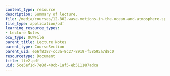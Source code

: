 ```yaml
---
content_type: resource
description: Summary of lecture.
file: /media/courses/12-802-wave-motions-in-the-ocean-and-atmosphere-spring-2004/5ce5ef1d7e8d40cb1af5eb511187adca_lte2.pdf
file_type: application/pdf
learning_resource_types:
- Lecture Notes
ocw_type: OCWFile
parent_title: Lecture Notes
parent_type: CourseSection
parent_uid: e66f8387-cc3a-8c27-8919-f58595a7d8c0
resourcetype: Document
title: lte2.pdf
uid: 5ce5ef1d-7e8d-40cb-1af5-eb511187adca
---
```

